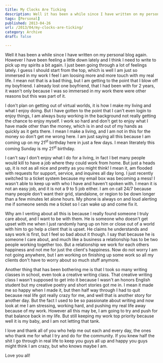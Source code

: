 ```yaml
---
title: My Clocks Are Ticking
description: Well it has been a while since I have written on my personal blog again. However I have been feeling a little down lately and I think I need to write to pick up my spirits a bit again.
tags: [Personal]
published: 2013-04-26
url: /2013/04/my-clocks-are-ticking/
category: Archive
draft: false

---
```

Well it has been a while since I have written on my personal blog again. However I have been feeling a little down lately and I think I need to write to pick up my spirits a bit again. I just been going through a lot of feelings lately. I guess I should start from the top, which is well I am just so immersed in my work I feel I am loosing more and more touch with my real life. I mean not that is a bad thing, but I am getting to the point that I blow off my boyfriend. I already lost one boyfriend, that I had been with for 2 years, it wasn't only because I was so immersed in my work there were other reasons but this was part of it.

I don't plan on getting out of virtual worlds, it is how I make my living and what I enjoy doing. But I have gotten to the point that I can't even login to enjoy things, I am always busy working in the background not really getting the chance to enjoy myself. I work so hard and don't get to enjoy what I have made other than the money, which is in and out of my hands as quickly as it gets there. I mean I make a living, and I am not in this for the money so don't get me wrong here. I am just saying all this because I am coming up on my 21<sup>st</sup> birthday here in just a few days. I mean literately this coming Sunday is my 21<sup>st</sup> birthday.

I can't say I don't enjoy what I do for a living, in fact I bet many people would kill to have a job where they could work from home. But just a heads up, it is not as all nice and pretty as you might think! I mean it, am flooded with requests for support, service, and inquires all day long. I just recently switched to a ticket system because my email box was becoming a mess! I wasn't able to keep up with who I have and haven't spoken with. I mean it is not an easy job, and it is not a 9 to 5 job either. I am on call 24/7 because many people don't want their grid, standalone, or region to be down longer than a few minutes let alone hours. My phone is always on and loud alerting me if someone sends me a ticket so I can wake up and come fix it.

Why am I venting about all this is because I really found someone I truly care about, and I want to be with them. He is someone who doesn't get upset with me when I just randomly hang up on him or close out of a world with him to go help a client that is upset. He claims he understands and says work is first, but I feel so bad about it though. I say that because he is someone I care about, and much like a business a relationship has to be two people working together too. But a relationship we work for each others happiness and not me for just the client's happiness. Now do not worry I am not going anywhere, but I am working on finishing up some work so all my clients don't have to worry about so much stuff anymore.

Another thing that has been bothering me is that I took so many writing classes in school, even took a creative writing class. That creative writing class I wasn't supposed to get into it because I wasn't an honors English student but my creative poetry and short stories got me in. I mean it made me so happy when I made it, but then half way through I had to quit because real life got really crazy for me, and well that is another story for another day. But the fact I used to be so passionate about writing and now look at me I am stressing, working hard, and pushing my real life away because of my work. However all this may be, I am going to try and push for that balance back in my life. But still keeping my work top priority because well it is my baby, and I am not letting that tank.

I love and thank all of you who help me out each and every day, the ones who thank me for what I try and do for the community. If you knew half the shit I go through in real life to keep you guys all up and happy you guys might think I am crazy, but who knows maybe I am.

Love you all!